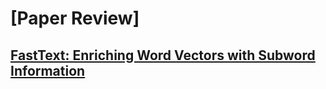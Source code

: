 # [Paper Review]
## [FastText: Enriching Word Vectors with Subword Information](https://direct.mit.edu/tacl/article/doi/10.1162/tacl_a_00051/43387/Enriching-Word-Vectors-with-Subword-Information)
